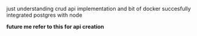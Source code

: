 just understanding crud api implementation and bit of docker
succesfully integrated postgres with node

**future me refer to this for api creation**
